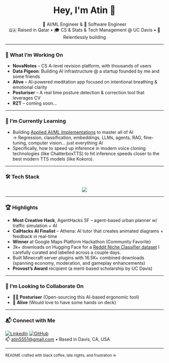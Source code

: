 <h1 align="center">Hey, I'm Atin 👋</h1>
<p align="center">
  🧠 AI/ML Engineer & 🧰 Software Engineer <br />
  🇶🇦 Raised in Qatar • 🎓 CS & Stats & Tech Management @ UC Davis • 🌱 Relentlessly building
</p>

---

### 🚀 What I’m Working On

- **NovaNotes** – CS A-level revision platform, with thousands of users
- **Data Pigeon**: Building AI infrastructure @ a startup founded by me and some friends
- **Alive** – AI-powered meditation app focused on intentional breathing & emotional clarity
- **Posturiser** – A real time posture detection & correction tool that leverages CV
- **RZT** – coming soon...
<!-- - 🏀 **Sports Analytics CV** – Tracks players across clips to map performance across plays  -->

---

### 🌱 I’m Currently Learning

- Building [Applied AI/ML Implementations](https://github.com/AtinChing/Applied-AI-ML-Implementations) to master all of AI  
  → Regression, classification, embeddings, LLMs, agents, RAG, fine-tuning, computer vision... just everything AI  
- Specifically, how to speed up inference in modern voice cloning technologies (like ChatterboxTTS) to hit inference speeds closer to the best modern TTS models (like Kokoro).

---

### 🛠️ Tech Stack

<p align="center">
  <img src="https://skillicons.dev/icons?i=py,cpp,java,js,html,css,bootstrap,discord,react,fastapi,express,django,selenium,unity,mongodb,mysql,postgres,git,github,gitlab,linux,vscode,tensorflow,pytorch,opencv" />
</p>

---

### 🏆 Highlights

- **Most Creative Hack**, AgentHacks SF – agent-based urban planner w/ traffic simulation + AI  
- **CalHacks AI Finalist** – Athena: AI tutor that creates animated diagrams + feedback in real-time
- **Winner** at Google Maps Platform Hackathon (Community Favorite)
- 3k+ downloads on Hugging Face for a [Reddit Niche Classifier dataset](http://huggingface.co/datasets/atin5551/reddit-story-niche-classification-dataset/) I carefully curated and labelled across a couple days.
- Built Minecraft server plugins with 16.5K+ combined downloads (spanning economy, moderation, and gameplay enhancements)
- **Provost’s Award** recipient (a merit-based scholarship by UC Davis)  

---

### 🤝 I’m Looking to Collaborate On

- 🧍‍♂️ **Posturiser** (Open-sourcing this AI-based ergonomic tool)
- 🧘 **Alive** (Would love to have some hands on deck)

---

### 📬 Connect with Me

[![LinkedIn](https://img.shields.io/badge/LinkedIn-blue?logo=linkedin&style=flat)](https://www.linkedin.com/in/atin-kumar-singh-125831216/)
[![GitHub](https://img.shields.io/badge/GitHub-grey?logo=github&style=flat)](https://github.com/AtinChing)  
📫 atin5551@gmail.com • Based in Davis, CA, USA

---

<sub>README crafted with black coffee, late nights, and frustration ☕</sub>
